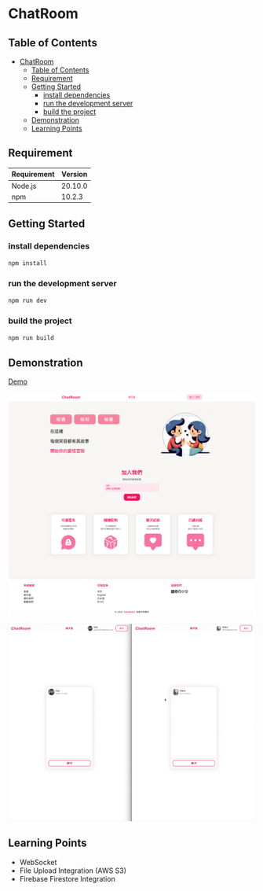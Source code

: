 # ChatRoom

## Table of Contents

-   [ChatRoom](#chatroom)
    -   [Table of Contents](#table-of-contents)
    -   [Requirement](#requirement)
    -   [Getting Started](#getting-started)
        -   [install dependencies](#install-dependencies)
        -   [run the development server](#run-the-development-server)
        -   [build the project](#build-the-project)
    -   [Demonstration](#demonstration)
    -   [Learning Points](#learning-points)

## Requirement

| Requirement | Version |
| ----------- | ------- |
| Node.js     | 20.10.0 |
| npm         | 10.2.3  |

## Getting Started

### install dependencies

```bash
npm install
```

### run the development server

```bash
npm run dev
```

### build the project

```bash
npm run build
```

## Demonstration

[Demo](https://chatroom.guychienll.dev/)

![Home](./public/README/home.png)

![ChatDemo](./public/README/chat.gif)

## Learning Points

-   WebSocket
-   File Upload Integration (AWS S3)
-   Firebase Firestore Integration

